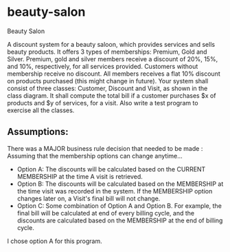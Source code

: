 # beauty-salon
Beauty Salon


A discount system for a beauty saloon, which provides services and sells beauty products. It offers 3 types of memberships: Premium, Gold and Silver. Premium, gold and silver members receive a discount of 20%, 15%, and 10%, respectively, for all services provided. Customers without membership receive no discount. All members receives a flat 10% discount on products purchased (this might change in future). Your system shall consist of three classes: Customer, Discount and Visit, as shown in the class diagram. It shall compute the total bill if a customer purchases $x of products and $y of services, for a visit. Also write a test program to exercise all the classes.

## Assumptions: 
There was a MAJOR business rule decision that needed to be made : Assuming that the membership options can change anytime...
* Option A: The discounts will be calculated based on the CURRENT MEMBERSHIP at the time A visit is retrieved.
* Option B: The discounts will be calculated based on the MEMBERSHIP at the time visit was recorded in the system. If the MEMBERSHIP option changes later on, a Visit's final bill will not change.
* Option C: Some combination of Option A and Option B. For example, the final bill will be calculated at end of every billing cycle, and the discounts are calculated based on the MEMBERSHIP at the end of billing cycle.

I chose option A for this program.

